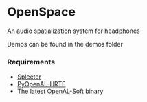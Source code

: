 # OpenSpace
An audio spatialization system for headphones

Demos can be found in the demos folder

### Requirements
- [Spleeter](https://github.com/deezer/spleeter)
- [PyOpenAL-HRTF](https://github.com/mmxgn/PyOpenAL-HRTF)
- The latest [OpenAL-Soft](https://openal-soft.org/) binary
